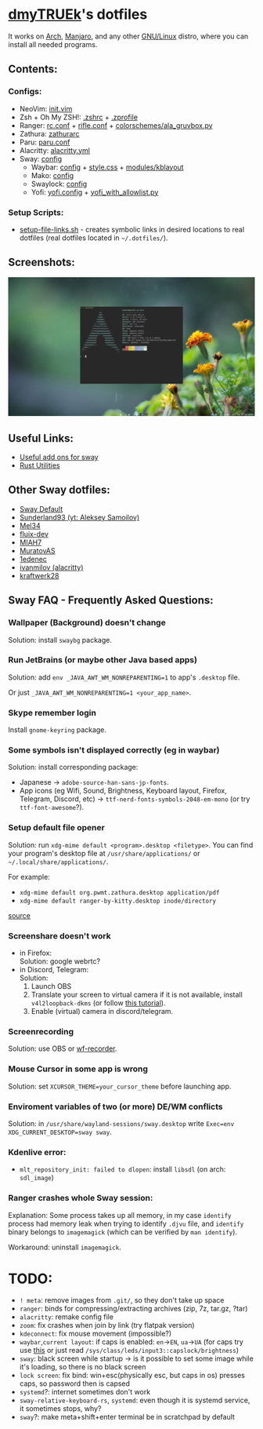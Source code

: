 # [dmyTRUEk](https://github.com/dmyTRUEk)'s dotfiles

It works on [Arch](https://archlinux.org/), [Manjaro](https://manjaro.org/),
and any other [GNU/Linux](https://www.getgnulinux.org/) distro,
where you can install all needed programs.



## Contents:
### Configs:
- NeoVim: [init.vim](https://github.com/dmyTRUEk/dotfiles/blob/main/nvim/init.vim)
- Zsh + Oh My ZSH!: [.zshrc](https://github.com/dmyTRUEk/dotfiles/blob/main/.zshrc)
  \+ [.zprofile](https://github.com/dmyTRUEk/dotfiles/blob/main/.zprofile)
- Ranger: [rc.conf](https://github.com/dmyTRUEk/dotfiles/blob/main/ranger/rc.conf)
  \+ [rifle.conf](https://github.com/dmyTRUEk/dotfiles/blob/main/ranger/rifle.conf)
  \+ [colorschemes/ala_gruvbox.py](https://github.com/dmyTRUEk/dotfiles/blob/main/ranger/colorschemes/ala_gruvbox.py)
- Zathura: [zathurarc](https://github.com/dmyTRUEk/dotfiles/blob/main/zathura/zathurarc)
- Paru: [paru.conf](https://github.com/dmyTRUEk/dotfiles/blob/main/paru/paru.conf)
- Alacritty: [alacritty.yml](https://github.com/dmyTRUEk/dotfiles/blob/main/alacritty/alacritty.yml)
- Sway: [config](https://github.com/dmyTRUEk/dotfiles/blob/main/sway/config)
  - Waybar: [config](https://github.com/dmyTRUEk/dotfiles/blob/main/waybar/config)
    \+ [style.css](https://github.com/dmyTRUEk/dotfiles/blob/main/waybar/style.css)
    \+ [modules/kblayout](https://github.com/dmyTRUEk/dotfiles/blob/main/waybar/modules/kblayout)
  - Mako: [config](https://github.com/dmyTRUEk/dotfiles/blob/main/mako/config)
  - Swaylock: [config](https://github.com/dmyTRUEk/dotfiles/blob/main/swaylock/config)
  - Yofi: [yofi.config](https://github.com/dmyTRUEk/dotfiles/blob/main/yofi/yofi.config)
    \+ [yofi_with_allowlist.py](https://github.com/dmyTRUEk/dotfiles/blob/main/yofi/yofi_with_allowlist.py)

### Setup Scripts:
- [setup-file-links.sh](https://github.com/dmyTRUEk/dotfiles/blob/main/setup-file-links.sh)
  \- creates symbolic links in desired locations to real dotfiles
  (real dotfiles located in `~/.dotfiles/`).



## Screenshots:
![Screenshot](https://raw.githubusercontent.com/dmyTRUEk/images/4819213f17725e363e88c1b2e4111f07589d4909/screenshot_sway_1.png)



## Useful Links:
- [Useful add ons for sway](https://github.com/swaywm/sway/wiki/Useful-add-ons-for-sway)
- [Rust Utilities](https://rustutils.com)



## Other Sway dotfiles:
- [Sway Default](https://github.com/swaywm/sway/blob/master/config.in)
- [Sunderland93 (yt: Aleksey Samoilov)](https://github.com/Sunderland93/dotfiles-sway)
- [Mel34](https://gist.github.com/Mel34/ab9b6d562f9181ed8bbdc7c76022b85b)
- [fluix-dev](https://github.com/fluix-dev/dotfiles)
- [MIAH7](https://github.com/MIAH7/dotfiles)
- [MuratovAS](https://github.com/MuratovAS/dotfiles)
- [1edenec](https://github.com/1edenec/ledosway)
- [ivanmilov (alacritty)](https://github.com/ivanmilov/dots_work_ttt/blob/master/home_dir/.config/alacritty/alacritty.yml)
- [kraftwerk28](https://github.com/kraftwerk28/dotfiles)



## Sway FAQ - Frequently Asked Questions:

### Wallpaper (Background) doesn't change
Solution: install `swaybg` package.

### Run JetBrains (or maybe other Java based apps)
Solution: add `env _JAVA_AWT_WM_NONREPARENTING=1` to app's `.desktop` file.

Or just `_JAVA_AWT_WM_NONREPARENTING=1 <your_app_name>`.

### Skype remember login
Install `gnome-keyring` package.

### Some symbols isn't displayed correctly (eg in waybar)
Solution: install corresponding package:  
- Japanese -> `adobe-source-han-sans-jp-fonts`.
- App icons (eg Wifi, Sound, Brightness, Keyboard layout, Firefox, Telegram, Discord, etc) ->
  `ttf-nerd-fonts-symbols-2048-em-mono` (or try `ttf-font-awesome`?).

### Setup default file opener
Solution: run `xdg-mime default <program>.desktop <filetype>`. You can find your program's desktop file at `/usr/share/applications/` or `~/.local/share/applications/`.

For example:
- `xdg-mime default org.pwmt.zathura.desktop application/pdf`
- `xdg-mime default ranger-by-kitty.desktop inode/directory`

[source](https://unix.stackexchange.com/questions/36380/how-to-properly-and-easily-configure-xdg-open-without-any-environment)

### Screenshare doesn't work
- in Firefox:  
  Solution: google webrtc?
- in Discord, Telegram:  
  Solution:
  1. Launch OBS
  2. Translate your screen to virtual camera
    if it is not available, install `v4l2loopback-dkms`
    (or follow [this tutorial](https://github.com/hw0lff/screen-share-sway#Install-the-v4l2loopback-kernel-module)).
  3. Enable (virtual) camera in discord/telegram.

### Screenrecording
Solution: use OBS or [wf-recorder](https://github.com/ammen99/wf-recorder).

### Mouse Cursor in some app is wrong
Solution: set `XCURSOR_THEME=your_cursor_theme` before launching app.

### Enviroment variables of two (or more) DE/WM conflicts
Solution: in `/usr/share/wayland-sessions/sway.desktop` write `Exec=env XDG_CURRENT_DESKTOP=sway sway`.

### Kdenlive error:
- `mlt_repository_init: failed to dlopen`: install `libsdl` (on arch: `sdl_image`)

### Ranger crashes whole Sway session:
Explanation:
Some process takes up all memory,
in my case `identify` process had memory leak
when trying to identify `.djvu` file,
and `identify` binary belongs to `imagemagick`
(which can be verified by `man identify`).

Workaround: uninstall `imagemagick`.



# TODO:
- `! meta`: remove images from `.git/`, so they don't take up space
- `ranger`: binds for compressing/extracting archives (zip, 7z, tar.gz, ?tar)
- `alacritty`: remake config file
- `zoom`: fix crashes when join by link (try flatpak version)
- `kdeconnect`: fix mouse movement (impossible?)
- `waybar`,`current layout`: if caps is enabled: `en`->`EN`, `ua`->`UA` (for caps try use [this](https://wayland-book.com/seat/xkb.html) or just read `/sys/class/leds/input3::capslock/brightness`)
- `sway`: black screen while startup -> is it possible to set some image while it's loading, so there is no black screen
- `lock screen`: fix bind: win+esc(physically esc, but caps in os) presses caps, so password then is capsed
- `systemd`?: internet sometimes don't work
- `sway-relative-keyboard-rs`, `systemd`: even though it is systemd service, it sometimes stops, why?
- `sway`?: make meta+shift+enter terminal be in scratchpad by default

